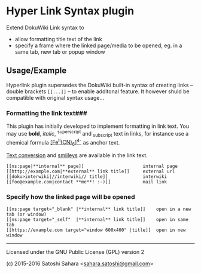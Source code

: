 Hyper Link Syntax plugin
=========================
Extend DokuWiki Link syntax to 
* allow formatting title text of the link
* specify a frame where the linked page/media to be opened, eg. in a same tab, new tab or popup window

Usage/Example
--------------------
Hyperlink plugin supersedes the DokuWiki built-in syntax of creating links – double brackets `[[...]]` – to enable additonal feature. It however shuld be compatible with original syntax usage...

### Formatting the link text###
This plugin has initially developed to implement formatting in link text. You may use **bold**, *italic*, <sup>superscript</sup> and <sub>subscript</sub> text in links, for instance use a chemical formula <a href="https://en.wikipedia.org/wiki/Ferrocyanide" title="Ferrocyanide" rel="nofollow" target="_blank">[Fe<sup>II</sup>(CN)<sub>6</sub>]<sup>4-</sup></a> as anchor text.

[Text conversion](https://www.dokuwiki.org/wiki:syntax#text_conversions) and [smiileys](https://www.dokuwiki.org/smileys) are available in the link text.

```
[[ns:page|**internal** page]]                      internal page
[[http://example.com|**external** link title]]     external url
[[doku>interwiki|//interwiki// title]]             interwiki
[[foo@example.com|contact **me**! :-)]]            mail link
```


### Specify how the linked page will be opened ###

```
[[ns:page target="_blank" |**internal** link title]]    open in a new tab (or window)
[[ns:page target="_self"  |**internal** link title]]    open in same tab
[[https://example.com target="window 600x400" |title]]  open in new window
```

----
Licensed under the GNU Public License (GPL) version 2


(c) 2015-2016 Satoshi Sahara \<sahara.satoshi@gmail.com>
